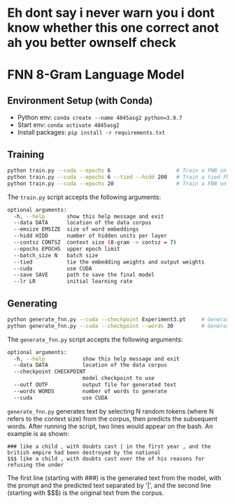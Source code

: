 # Eh dont say i never warn you i dont know whether this one correct anot ah you better ownself check
# FNN 8-Gram Language Model

## Environment Setup (with Conda)
* Python env: `conda create --name 4045asg2 python=3.9.7`
* Start env: `conda activate 4045asg2`
* Install packages: `pip install -r requirements.txt`

## Training
```bash 
python train.py --cuda --epochs 6                     # Train a FNN on Wikitext-2 with CUDA
python train.py --cuda --epochs 6 --tied --hidd 200   # Train a tied FNN on Wikitext-2 with CUDA
python train.py --cuda --epochs 20                    # Train a FNN on Wikitext-2 with CUDA for 20 epochs
```

The `train.py` script accepts the following arguments:
```bash
optional arguments:
  -h, --help       show this help message and exit
  --data DATA      location of the data corpus
  --emsize EMSIZE  size of word embeddings
  --hidd HIDD      number of hidden units per layer
  --contsz CONTSZ  context size (8-gram -> contsz = 7)
  --epochs EPOCHS  upper epoch limit
  --batch_size N   batch size
  --tied           tie the embedding weights and output weights
  --cuda           use CUDA
  --save SAVE      path to save the final model
  --lr LR          initial learning rate
```

## Generating
```bash
python generate_fnn.py --cuda --checkpoint Experiment3.pt     # Generate text using Experiment3.pt model
python generate_fnn.py --cuda --checkpoint --words 30         # Generate text that are 30 tokens long
```

The `generate_fnn.py` script accepts the following arguments:
```bash
optional arguments:
  -h, --help            show this help message and exit
  --data DATA           location of the data corpus
  --checkpoint CHECKPOINT
                        model checkpoint to use
  --outf OUTF           output file for generated text
  --words WORDS         number of words to generate
  --cuda                use CUDA
```
`generate_fnn.py` generates text by selecting N random tokens (where N refers to the context size) from the corpus, then predicts the subsequent words. After running the script, two lines would appear on the bash. An example is as shown: 
```
### like a child , with doubts cast | in the first year , and the british empire had been destroyed by the national
$$$ like a child , with doubts cast over the of his reasons for refusing the under
``` 
The first line (starting with ###) is the generated text from the model, with the prompt and the predicted text separated by '|', and the second line (starting with $$$) is the original text from the corpus.